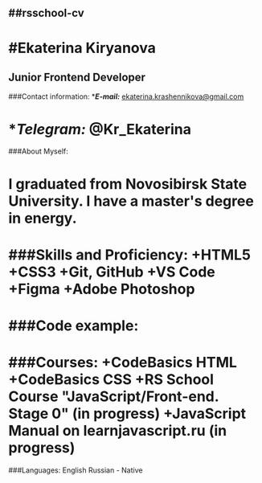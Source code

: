 ##rsschool-cv
-----
#Ekaterina Kiryanova
====
Junior Frontend Developer
----
###Contact information:
*___E-mail:___ ekaterina.krashennikova@gmail.com

*___Telegram:___ @Kr_Ekaterina
=====
###About Myself:

I graduated from Novosibirsk State University. I have a master's degree in energy. 
===
###Skills and Proficiency:
+HTML5
+CSS3
+Git, GitHub
+VS Code
+Figma
+Adobe Photoshop
====
###Code example:
====
###Courses:
+CodeBasics HTML
+CodeBasics CSS
+RS School Course "JavaScript/Front-end. Stage 0" (in progress)
+JavaScript Manual on learnjavascript.ru (in progress)
===
###Languages:
English
Russian - Native




